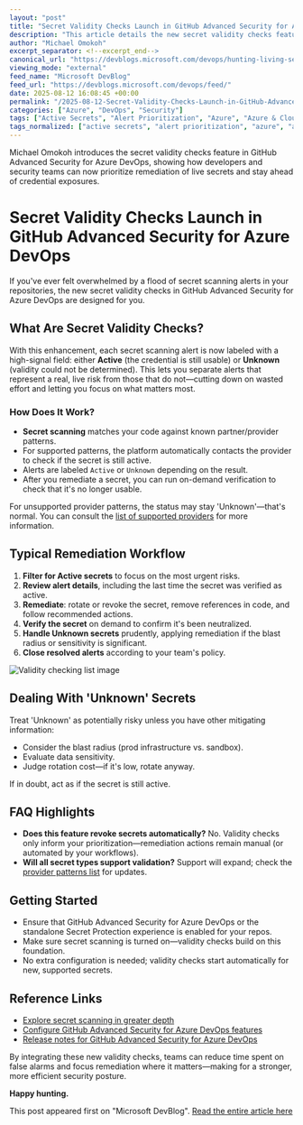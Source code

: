 ```yaml
---
layout: "post"
title: "Secret Validity Checks Launch in GitHub Advanced Security for Azure DevOps"
description: "This article details the new secret validity checks feature in GitHub Advanced Security for Azure DevOps, explaining how it helps teams efficiently prioritize and remediate exposed secrets in codebases. With 'Active' or 'Unknown' statuses, security and DevOps professionals can focus on truly risky credentials and streamline alerts management."
author: "Michael Omokoh"
excerpt_separator: <!--excerpt_end-->
canonical_url: "https://devblogs.microsoft.com/devops/hunting-living-secrets-secret-validity-checks-arrive-in-github-advanced-security-for-azure-devops/"
viewing_mode: "external"
feed_name: "Microsoft DevBlog"
feed_url: "https://devblogs.microsoft.com/devops/feed/"
date: 2025-08-12 16:08:45 +00:00
permalink: "/2025-08-12-Secret-Validity-Checks-Launch-in-GitHub-Advanced-Security-for-Azure-DevOps.html"
categories: ["Azure", "DevOps", "Security"]
tags: ["Active Secrets", "Alert Prioritization", "Azure", "Azure & Cloud", "Azure DevOps", "Cloud Security", "Credential Management", "DevOps", "DevOps Security", "GitHub Advanced Security", "Microsoft Azure", "News", "Open Source", "Provider Patterns", "Remediation", "Secret Protection", "Secret Scanning", "Security", "Security Alerts", "Unknown Secrets", "YAML"]
tags_normalized: ["active secrets", "alert prioritization", "azure", "azure and cloud", "azure devops", "cloud security", "credential management", "devops", "devops security", "github advanced security", "microsoft azure", "news", "open source", "provider patterns", "remediation", "secret protection", "secret scanning", "security", "security alerts", "unknown secrets", "yaml"]
---
```


Michael Omokoh introduces the secret validity checks feature in GitHub Advanced Security for Azure DevOps, showing how developers and security teams can now prioritize remediation of live secrets and stay ahead of credential exposures.<!--excerpt_end-->

# Secret Validity Checks Launch in GitHub Advanced Security for Azure DevOps

If you've ever felt overwhelmed by a flood of secret scanning alerts in your repositories, the new secret validity checks in GitHub Advanced Security for Azure DevOps are designed for you.

## What Are Secret Validity Checks?

With this enhancement, each secret scanning alert is now labeled with a high-signal field: either **Active** (the credential is still usable) or **Unknown** (validity could not be determined). This lets you separate alerts that represent a real, live risk from those that do not—cutting down on wasted effort and letting you focus on what matters most.

### How Does It Work?

- **Secret scanning** matches your code against known partner/provider patterns.
- For supported patterns, the platform automatically contacts the provider to check if the secret is still active.
- Alerts are labeled `Active` or `Unknown` depending on the result.
- After you remediate a secret, you can run on-demand verification to check that it's no longer usable.

For unsupported provider patterns, the status may stay 'Unknown'—that's normal. You can consult the [list of supported providers](https://learn.microsoft.com/azure/devops/repos/security/github-advanced-security-secret-scan-patterns?view=azure-devops#partner-provider-patterns) for more information.

## Typical Remediation Workflow

1. **Filter for Active secrets** to focus on the most urgent risks.
2. **Review alert details**, including the last time the secret was verified as active.
3. **Remediate**: rotate or revoke the secret, remove references in code, and follow recommended actions.
4. **Verify the secret** on demand to confirm it's been neutralized.
5. **Handle Unknown secrets** prudently, applying remediation if the blast radius or sensitivity is significant.
6. **Close resolved alerts** according to your team's policy.

![Validity checking list image](https://devblogs.microsoft.com/devops/wp-content/uploads/sites/6/2025/08/Validity-checking-list.png)

## Dealing With 'Unknown' Secrets

Treat 'Unknown' as potentially risky unless you have other mitigating information:

- Consider the blast radius (prod infrastructure vs. sandbox).
- Evaluate data sensitivity.
- Judge rotation cost—if it's low, rotate anyway.

If in doubt, act as if the secret is still active.

## FAQ Highlights

- **Does this feature revoke secrets automatically?** No. Validity checks only inform your prioritization—remediation actions remain manual (or automated by your workflows).
- **Will all secret types support validation?** Support will expand; check the [provider patterns list](https://learn.microsoft.com/azure/devops/repos/security/github-advanced-security-secret-scan-patterns?view=azure-devops#partner-provider-patterns) for updates.

## Getting Started

- Ensure that GitHub Advanced Security for Azure DevOps or the standalone Secret Protection experience is enabled for your repos.
- Make sure secret scanning is turned on—validity checks build on this foundation.
- No extra configuration is needed; validity checks start automatically for new, supported secrets.

## Reference Links

- [Explore secret scanning in greater depth](https://aka.ms/ghazdo-secret-validation)
- [Configure GitHub Advanced Security for Azure DevOps features](https://learn.microsoft.com/en-us/azure/devops/repos/security/configure-github-advanced-security-features?view=azure-devops&tabs=yaml)
- [Release notes for GitHub Advanced Security for Azure DevOps](https://learn.microsoft.com/azure/devops/release-notes/2025/sprint-260-update#github-advanced-security-for-azure-devops-1)

By integrating these new validity checks, teams can reduce time spent on false alarms and focus remediation where it matters—making for a stronger, more efficient security posture.

**Happy hunting.**

This post appeared first on "Microsoft DevBlog". [Read the entire article here](https://devblogs.microsoft.com/devops/hunting-living-secrets-secret-validity-checks-arrive-in-github-advanced-security-for-azure-devops/)
